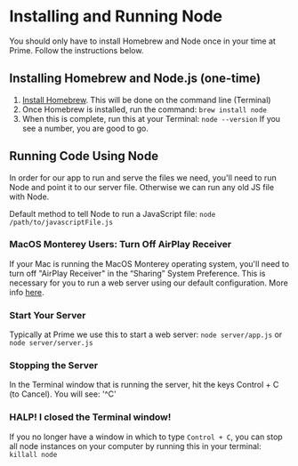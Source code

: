 # Installing and Running Node
You should only have to install Homebrew and Node once in your time at Prime. Follow the instructions below.

## Installing Homebrew and Node.js (one-time)

1. [Install Homebrew](http://brew.sh/). This will be done on the command line (Terminal)
2. Once Homebrew is installed, run the command: `brew install node`
3. When this is complete, run this at your Terminal: `node --version` If you see a number, you are good to go.

## Running Code Using Node
In order for our app to run and serve the files we need, you'll need to run Node and point it to our server file. Otherwise we can run any old JS file with Node.

Default method to tell Node to run a JavaScript file: `node /path/to/javascriptFile.js`

### MacOS Monterey Users: Turn Off AirPlay Receiver

If your Mac is running the MacOS Monterey operating system, you'll need to turn off "AirPlay Receiver" in the “Sharing” System Preference. This is necessary for you to run a web server using our default configuration. More info [here](https://developer.apple.com/forums/thread/682332).

### Start Your Server

Typically at Prime we use this to start a web server: `node server/app.js` or `node server/server.js`

### Stopping the Server

In the Terminal window that is running the server, hit the keys Control + C (to Cancel). You will see: '^C'

### HALP! I closed the Terminal window!

If you no longer have a window in which to type `Control + C`, you can stop all node instances on your computer by running this in your terminal: `killall node`
